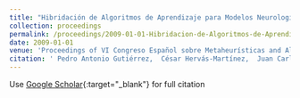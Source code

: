 ```yaml
---
title: "Hibridación de Algoritmos de Aprendizaje para Modelos Neurologísticos aplicados a la Clasificación de Cubiertas Vegetales"
collection: proceedings
permalink: /proceedings/2009-01-01-Hibridacion-de-Algoritmos-de-Aprendizaje-para-Modelos-Neurologisticos-aplicados-a-la-Clasificacion-de-Cubiertas-Vegetales
date: 2009-01-01
venue: 'Proceedings of VI Congreso Español sobre Metaheurísticas and Algoritmos Evolutivos y Bioinspirados (MAEB09)'
citation: ' Pedro Antonio Gutiérrez,  César Hervás-Martínez,  Juan Carlos Fernández,  J.M. Peña-Barragán,  M. Jurado Expósito,  F. López Granados, &quot;Hibridación de Algoritmos de Aprendizaje para Modelos Neurologísticos aplicados a la Clasificación de Cubiertas Vegetales.&quot; Proceedings of VI Congreso Español sobre Metaheurísticas and Algoritmos Evolutivos y Bioinspirados (MAEB09), 2009, Málaga, España, pp.325--332.'
---
```

Use [Google Scholar](https://scholar.google.com/scholar?q=Hibridacion+de+Algoritmos+de+Aprendizaje+para+Modelos+Neurologisticos+aplicados+a+la+Clasificacion+de+Cubiertas+Vegetales){:target="_blank"} for full citation